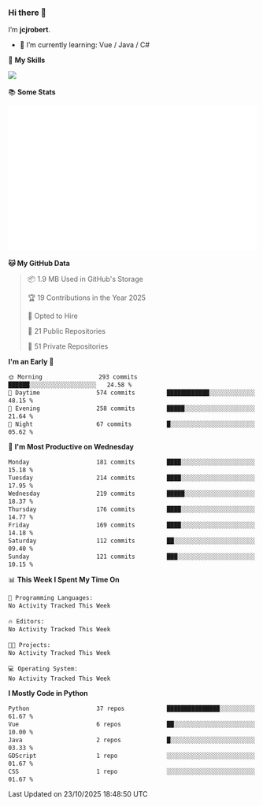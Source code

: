 ### Hi there 👋

I’m **jcjrobert**.

- 🌱 I’m currently learning: Vue / Java / C#

🌟 **My Skills**

![](https://img.shields.io/badge/-Python-3e74a2?style=flat-square&logo=Python&logoColor=fff)

📚 **Some Stats**

![](https://github.com/jcjrobert/github-stats/blob/master/generated/overview.svg)

<!--START_SECTION:waka-->
**🐱 My GitHub Data** 

> 📦 1.9 MB Used in GitHub's Storage 
 > 
> 🏆 19 Contributions in the Year 2025
 > 
> 💼 Opted to Hire
 > 
> 📜 21 Public Repositories 
 > 
> 🔑 51 Private Repositories 
 > 
**I'm an Early 🐤** 

```text
🌞 Morning                293 commits         ██████░░░░░░░░░░░░░░░░░░░   24.58 % 
🌆 Daytime                574 commits         ████████████░░░░░░░░░░░░░   48.15 % 
🌃 Evening                258 commits         █████░░░░░░░░░░░░░░░░░░░░   21.64 % 
🌙 Night                  67 commits          █░░░░░░░░░░░░░░░░░░░░░░░░   05.62 % 
```
📅 **I'm Most Productive on Wednesday** 

```text
Monday                   181 commits         ████░░░░░░░░░░░░░░░░░░░░░   15.18 % 
Tuesday                  214 commits         ████░░░░░░░░░░░░░░░░░░░░░   17.95 % 
Wednesday                219 commits         █████░░░░░░░░░░░░░░░░░░░░   18.37 % 
Thursday                 176 commits         ████░░░░░░░░░░░░░░░░░░░░░   14.77 % 
Friday                   169 commits         ████░░░░░░░░░░░░░░░░░░░░░   14.18 % 
Saturday                 112 commits         ██░░░░░░░░░░░░░░░░░░░░░░░   09.40 % 
Sunday                   121 commits         ███░░░░░░░░░░░░░░░░░░░░░░   10.15 % 
```


📊 **This Week I Spent My Time On** 

```text
💬 Programming Languages: 
No Activity Tracked This Week

🔥 Editors: 
No Activity Tracked This Week

🐱‍💻 Projects: 
No Activity Tracked This Week

💻 Operating System: 
No Activity Tracked This Week
```

**I Mostly Code in Python** 

```text
Python                   37 repos            ███████████████░░░░░░░░░░   61.67 % 
Vue                      6 repos             ██░░░░░░░░░░░░░░░░░░░░░░░   10.00 % 
Java                     2 repos             █░░░░░░░░░░░░░░░░░░░░░░░░   03.33 % 
GDScript                 1 repo              ░░░░░░░░░░░░░░░░░░░░░░░░░   01.67 % 
CSS                      1 repo              ░░░░░░░░░░░░░░░░░░░░░░░░░   01.67 % 
```




 Last Updated on 23/10/2025 18:48:50 UTC
<!--END_SECTION:waka-->
